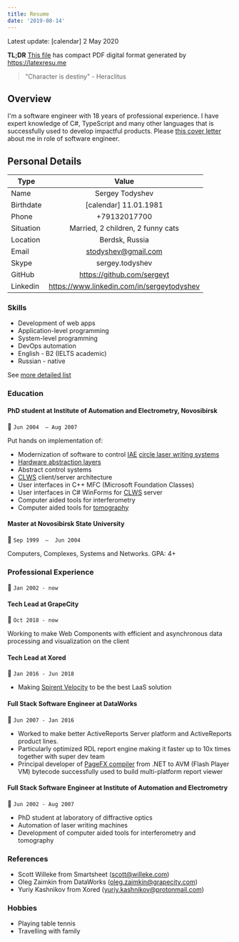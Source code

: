 ```yaml
---
title: Resume
date: '2019-08-14'
---
```


Latest update: [calendar] 2 May 2020<br>

__TL;DR__ [This file](./resume.pdf) has compact PDF digital format generated by https://latexresu.me

> "Character is destiny" - Heraclitus

## Overview

I'm a software engineer with 18 years of professional experience.
I have expert knowledge of C#, TypeScript and many other languages that is successfully used to develop impactful products.
Please [this cover letter](/cover) about me in role of software engineer.

## Personal Details

| Type      | Value                                      |
| --------- |:------------------------------------------:|
| Name      | Sergey Todyshev                            |
| Birthdate | [calendar] 11.01.1981                      |
| Phone     | +79132017700                               |
| Situation | Married, 2 children, 2 funny cats          |
| Location  | Berdsk, Russia                             |
| Email     | stodyshev@gmail.com                        |
| Skype     | sergey.todyshev                            |
| GitHub    | https://github.com/sergeyt                 |
| Linkedin  | https://www.linkedin.com/in/sergeytodyshev |

### Skills

* Development of web apps
* Application-level programming
* System-level programming
* DevOps automation
* English - B2 (IELTS academic)
* Russian - native

See [more detailed list](/skills)

### Education

#### PhD student at Institute of Automation and Electrometry, Novosibirsk
:calendar: `Jun 2004  – Aug 2007`

Put hands on implementation of:
* Modernization of software to control [IAE](https://www.iae.nsk.su/en/) [circle laser writing systems](/clws)
* [Hardware abstraction layers](/devicemanager)
* Abstract control systems
* [CLWS](/clws) client/server architecture
* User interfaces in C++ MFC (Microsoft Foundation Classes)
* User interfaces in C# WinForms for [CLWS](/clws) server
* Computer aided tools for interferometry
* Computer aided tools for [tomography](/voxcat)

#### Master at Novosibirsk State University
:calendar: `Sep 1999  –  Jun 2004`

Computers, Complexes, Systems and Networks. GPA: 4+

### Professional Experience
:calendar: `Jan 2002 - now`

#### Tech Lead at GrapeCity
:calendar: `Oct 2018 - now`

Working to make Web Components with efficient and asynchronous data processing and visualization on the client

#### Tech Lead at Xored
:calendar: `Jan 2016 - Jun 2018`

* Making [Spirent Velocity](https://www.spirent.com/products/velocity) to be the best LaaS solution

#### Full Stack Software Engineer at DataWorks
:calendar: `Jun 2007 - Jan 2016`

* Worked to make better ActiveReports Server platform and ActiveReports product lines.
* Particularly optimized RDL report engine making it faster up to 10x times together with super dev team
* Principal developer of [PageFX compiler](https://github.com/GrapeCity/pagefx) from .NET to AVM (Flash Player VM) bytecode successfully used to build multi-platform report viewer

#### Full Stack Software Engineer at Institute of Automation and Electrometry
:calendar: `Jun 2002 - Aug 2007`

* PhD student at laboratory of diffractive optics
* Automation of laser writing machines
* Development of computer aided tools for interferometry and tomography

### References
* Scott Willeke from Smartsheet (scott@willeke.com)
* Oleg Zaimkin from DataWorks (oleg.zaimkin@grapecity.com)
* Yuriy Kashnikov from Xored (yuriy.kashnikov@protonmail.com)

### Hobbies
* Playing table tennis
* Travelling with family
